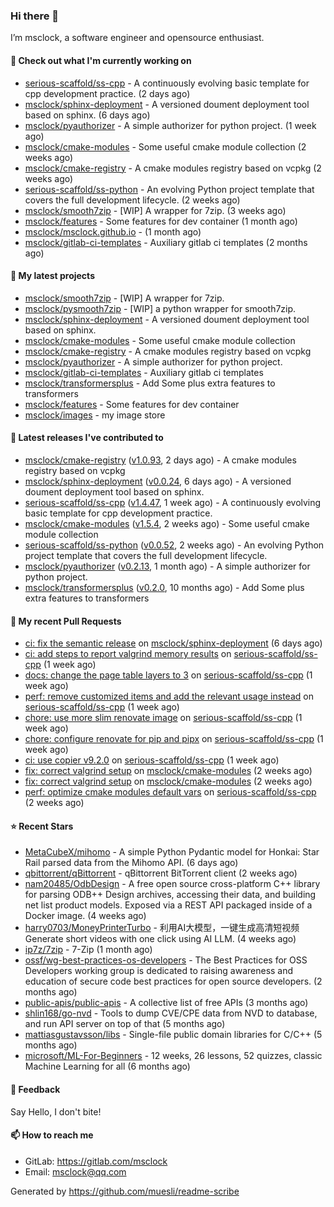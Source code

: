 ### Hi there 👋

I’m msclock, a software engineer and opensource enthusiast.

#### 👷 Check out what I'm currently working on

- [serious-scaffold/ss-cpp](https://github.com/serious-scaffold/ss-cpp) - A continuously evolving basic template for cpp development practice. (2 days ago)
- [msclock/sphinx-deployment](https://github.com/msclock/sphinx-deployment) - A versioned doument deployment tool based on sphinx. (6 days ago)
- [msclock/pyauthorizer](https://github.com/msclock/pyauthorizer) - A simple authorizer for python project. (1 week ago)
- [msclock/cmake-modules](https://github.com/msclock/cmake-modules) - Some useful cmake module collection (2 weeks ago)
- [msclock/cmake-registry](https://github.com/msclock/cmake-registry) - A cmake modules registry based on vcpkg (2 weeks ago)
- [serious-scaffold/ss-python](https://github.com/serious-scaffold/ss-python) - An evolving Python project template that covers the full development lifecycle. (2 weeks ago)
- [msclock/smooth7zip](https://github.com/msclock/smooth7zip) - [WIP] A wrapper for 7zip. (3 weeks ago)
- [msclock/features](https://github.com/msclock/features) - Some features for dev container (1 month ago)
- [msclock/msclock.github.io](https://github.com/msclock/msclock.github.io) -  (1 month ago)
- [msclock/gitlab-ci-templates](https://github.com/msclock/gitlab-ci-templates) - Auxiliary gitlab ci templates (2 months ago)

#### 🌱 My latest projects

- [msclock/smooth7zip](https://github.com/msclock/smooth7zip) - [WIP] A wrapper for 7zip.
- [msclock/pysmooth7zip](https://github.com/msclock/pysmooth7zip) - [WIP] a python wrapper for smooth7zip.
- [msclock/sphinx-deployment](https://github.com/msclock/sphinx-deployment) - A versioned doument deployment tool based on sphinx.
- [msclock/cmake-modules](https://github.com/msclock/cmake-modules) - Some useful cmake module collection
- [msclock/cmake-registry](https://github.com/msclock/cmake-registry) - A cmake modules registry based on vcpkg
- [msclock/pyauthorizer](https://github.com/msclock/pyauthorizer) - A simple authorizer for python project.
- [msclock/gitlab-ci-templates](https://github.com/msclock/gitlab-ci-templates) - Auxiliary gitlab ci templates
- [msclock/transformersplus](https://github.com/msclock/transformersplus) - Add Some plus extra features to transformers
- [msclock/features](https://github.com/msclock/features) - Some features for dev container
- [msclock/images](https://github.com/msclock/images) - my image store

#### 🔭 Latest releases I've contributed to

- [msclock/cmake-registry](https://github.com/msclock/cmake-registry) ([v1.0.93](https://github.com/msclock/cmake-registry/releases/tag/v1.0.93), 2 days ago) - A cmake modules registry based on vcpkg
- [msclock/sphinx-deployment](https://github.com/msclock/sphinx-deployment) ([v0.0.24](https://github.com/msclock/sphinx-deployment/releases/tag/v0.0.24), 6 days ago) - A versioned doument deployment tool based on sphinx.
- [serious-scaffold/ss-cpp](https://github.com/serious-scaffold/ss-cpp) ([v1.4.47](https://github.com/serious-scaffold/ss-cpp/releases/tag/v1.4.47), 1 week ago) - A continuously evolving basic template for cpp development practice.
- [msclock/cmake-modules](https://github.com/msclock/cmake-modules) ([v1.5.4](https://github.com/msclock/cmake-modules/releases/tag/v1.5.4), 2 weeks ago) - Some useful cmake module collection
- [serious-scaffold/ss-python](https://github.com/serious-scaffold/ss-python) ([v0.0.52](https://github.com/serious-scaffold/ss-python/releases/tag/v0.0.52), 2 weeks ago) - An evolving Python project template that covers the full development lifecycle.
- [msclock/pyauthorizer](https://github.com/msclock/pyauthorizer) ([v0.2.13](https://github.com/msclock/pyauthorizer/releases/tag/v0.2.13), 1 month ago) - A simple authorizer for python project.
- [msclock/transformersplus](https://github.com/msclock/transformersplus) ([v0.2.0](https://github.com/msclock/transformersplus/releases/tag/v0.2.0), 10 months ago) - Add Some plus extra features to transformers

#### 🔨 My recent Pull Requests

- [ci: fix the semantic release](https://github.com/msclock/sphinx-deployment/pull/69) on [msclock/sphinx-deployment](https://github.com/msclock/sphinx-deployment) (6 days ago)
- [ci: add steps to report valgrind memory results](https://github.com/serious-scaffold/ss-cpp/pull/269) on [serious-scaffold/ss-cpp](https://github.com/serious-scaffold/ss-cpp) (1 week ago)
- [docs: change the page table layers to 3](https://github.com/serious-scaffold/ss-cpp/pull/268) on [serious-scaffold/ss-cpp](https://github.com/serious-scaffold/ss-cpp) (1 week ago)
- [perf: remove customized items and add the relevant usage instead](https://github.com/serious-scaffold/ss-cpp/pull/267) on [serious-scaffold/ss-cpp](https://github.com/serious-scaffold/ss-cpp) (1 week ago)
- [chore: use more slim renovate image](https://github.com/serious-scaffold/ss-cpp/pull/265) on [serious-scaffold/ss-cpp](https://github.com/serious-scaffold/ss-cpp) (1 week ago)
- [chore: configure renovate for pip and pipx](https://github.com/serious-scaffold/ss-cpp/pull/262) on [serious-scaffold/ss-cpp](https://github.com/serious-scaffold/ss-cpp) (1 week ago)
- [ci: use copier v9.2.0](https://github.com/serious-scaffold/ss-cpp/pull/261) on [serious-scaffold/ss-cpp](https://github.com/serious-scaffold/ss-cpp) (1 week ago)
- [fix: correct valgrind setup](https://github.com/msclock/cmake-modules/pull/113) on [msclock/cmake-modules](https://github.com/msclock/cmake-modules) (2 weeks ago)
- [fix: correct valgrind setup](https://github.com/msclock/cmake-modules/pull/112) on [msclock/cmake-modules](https://github.com/msclock/cmake-modules) (2 weeks ago)
- [perf: optimize cmake modules default vars](https://github.com/serious-scaffold/ss-cpp/pull/258) on [serious-scaffold/ss-cpp](https://github.com/serious-scaffold/ss-cpp) (2 weeks ago)

#### ⭐ Recent Stars

- [MetaCubeX/mihomo](https://github.com/MetaCubeX/mihomo) - A simple Python Pydantic model for Honkai: Star Rail parsed data from the Mihomo API. (6 days ago)
- [qbittorrent/qBittorrent](https://github.com/qbittorrent/qBittorrent) - qBittorrent BitTorrent client (2 weeks ago)
- [nam20485/OdbDesign](https://github.com/nam20485/OdbDesign) - A free open source cross-platform C&#43;&#43; library for parsing ODB&#43;&#43; Design archives, accessing their data, and building net list product models. Exposed via a REST API packaged inside of a Docker image. (4 weeks ago)
- [harry0703/MoneyPrinterTurbo](https://github.com/harry0703/MoneyPrinterTurbo) - 利用AI大模型，一键生成高清短视频 Generate short videos with one click using AI LLM. (4 weeks ago)
- [ip7z/7zip](https://github.com/ip7z/7zip) - 7-Zip (1 month ago)
- [ossf/wg-best-practices-os-developers](https://github.com/ossf/wg-best-practices-os-developers) - The Best Practices for OSS Developers working group is dedicated to raising awareness and education of secure code best practices for open source developers. (2 months ago)
- [public-apis/public-apis](https://github.com/public-apis/public-apis) - A collective list of free APIs (3 months ago)
- [shlin168/go-nvd](https://github.com/shlin168/go-nvd) - Tools to dump CVE/CPE data from NVD to database, and run API server on top of that (5 months ago)
- [mattiasgustavsson/libs](https://github.com/mattiasgustavsson/libs) - Single-file public domain libraries for C/C&#43;&#43; (5 months ago)
- [microsoft/ML-For-Beginners](https://github.com/microsoft/ML-For-Beginners) - 12 weeks, 26 lessons, 52 quizzes, classic Machine Learning for all (6 months ago)

#### 💬 Feedback

Say Hello, I don't bite!

#### 📫 How to reach me

- GitLab: https://gitlab.com/msclock
- Email: msclock@qq.com

Generated by https://github.com/muesli/readme-scribe

